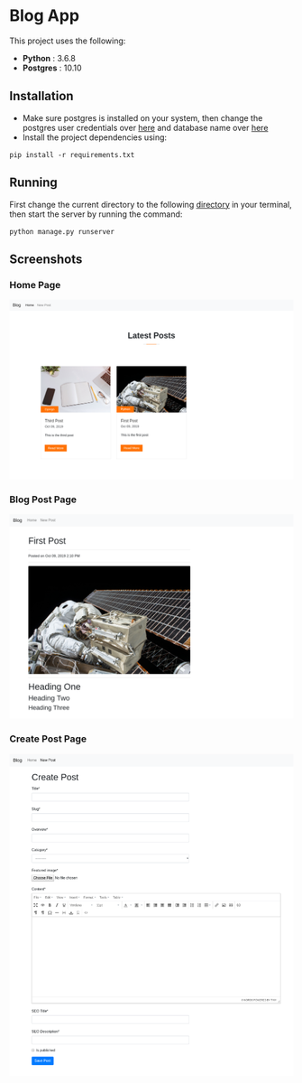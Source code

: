 # Blog App  
This project uses the following:
- **Python** : 3.6.8
- **Postgres** : 10.10 


## Installation
- Make sure postgres is installed on your system, then change the postgres user credentials over [here](src/blog_task/blog_task/settings.py#L71) and database name over [here](src/blog_task/blog_task/settings.py#L70)
- Install the project dependencies using:
```
pip install -r requirements.txt
```

## Running
First change the current directory to the following [directory](src/blog_task) in your terminal, then start the server by running the command:
```
python manage.py runserver
```

## Screenshots
### Home Page
![Home Page Screenshot](screenshots/home-page.png "Home Page Screen")

### Blog Post Page
![Blog Post](screenshots/post.png "Blog Post Screen")

### Create Post Page
![Create Post Page](screenshots/create-post.png "Create Post")
